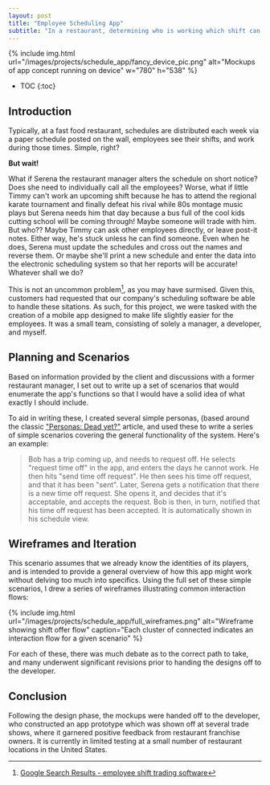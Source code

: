 ```yaml
---
layout: post
title: "Employee Scheduling App"
subtitle: "In a restaurant, determining who is working which shift can be more complex than it seems. Can we make this process more seamless for employees?"
---
```


{% include img.html
  url="/images/projects/schedule_app/fancy_device_pic.png"
  alt="Mockups of app concept running on device" w="780" h="538"
%}

* TOC
{:toc}

## Introduction

Typically, at a fast food restaurant, schedules are distributed each week via a paper schedule posted on the wall, employees see their shifts, and work during those times. Simple, right?

**But wait!**

What if Serena the restaurant manager alters the schedule on short notice? Does she need to individually call all the employees? Worse, what if little Timmy can't work an upcoming shift because he has to attend the regional karate tournament and finally defeat his rival while 80s montage music plays but Serena needs him that day because a bus full of the cool kids cutting school will be coming through! Maybe someone will trade with him. But who?? Maybe Timmy can ask other employees directly, or leave post-it notes. Either way, he's stuck unless he can find someone.  Even when he does, Serena must update the schedules and cross out the names and reverse them. Or maybe she'll print a new schedule and enter the data into the electronic scheduling system so that her reports will be accurate! Whatever shall we do?

This is not an uncommon problem[^gresultsshifttrade], as you may have surmised. Given this, customers had requested that our company's scheduling software be able to handle these sitations. As such, for this project, we were tasked with the creation of a mobile app designed to make life slightly easier for the employees. It was a small team, consisting of solely a manager, a developer, and myself.

## Planning and Scenarios

Based on information provided by the client and discussions with a former restaurant manager, I set out to write up a set of scenarios that would enumerate the app's functions so that I would have a solid idea of what exactly I should include.

To aid in writing these,  I created several simple personas, (based around the classic ["Personas: Dead yet?"](http://www.uxdesignedge.com/2011/06/personas-dead-yet/) article, and used these to write a series of simple scenarios covering the general functionality of the system. Here's an example:

> Bob has a trip coming up, and needs to request off. He selects "request time off" in the app, and enters the days he cannot work. He then hits "send time off request".  He then sees his time off request, and that it has been "sent".  Later, Serena gets a notification that there is a new time off request. She opens it, and decides that it's acceptable, and accepts the request. Bob is then, in turn, notified that his time off request has been accepted. It is automatically shown in his schedule view. 

## Wireframes and Iteration

This scenario assumes that we already know the identities of its players, and is intended to provide a general overview of how this app might work without delving too much into specifics. Using the full set of these simple scenarios, I drew a series of wireframes illustrating common interaction flows:

{% include img.html
  url="/images/projects/schedule_app/full_wireframes.png"
  alt="Wireframe showing shift offer flow"
  caption="Each cluster of connected indicates an interaction flow for a given scenario"
%}

For each of these, there was much debate as to the correct path to take, and many underwent significant revisions prior to handing the designs off to the developer.

## Conclusion

Following the design phase, the mockups were handed off to the developer, who constructed an app prototype which was shown off at several trade shows, where it garnered positive feedback from restaurant franchise owners. It is currently in limited testing at a small number of restaurant locations in the United States.


 [^gresultsshifttrade]: [Google Search Results - employee shift trading software](https://www.google.com/search?q=employee+shift+trading+software)
